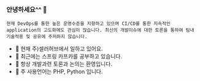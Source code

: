 ### 안녕하세요^^ 👋

`
현재 DevOps를 통한 높은 운영수준을 지향하고 있으며
CI/CD를 통한 지속적인 application의 고도화에도 관심이 많습니다. 최신의 개발이슈에 대한 토론을 통하여 팀내 기술적용 및 공유에 주저하지 않습니다.
`
- 🔭 현재 주)셀러허브에서 일하고 있어요.
- 🌱 최근에는 스프링 카프카를 공부하고 있습니다.
- 👯 항상 개발과련 토론과 논의는 환영입니다.
- 🤖 주 사용언어는 PHP, Python 입니다.


<!--
**jhjjang/jhjjang** is a ✨ _special_ ✨ repository because its `README.md` (this file) appears on your GitHub profile.

Here are some ideas to get you started:

- 🔭 I’m currently working on ...
- 🌱 I’m currently learning ...
- 👯 I’m looking to collaborate on ...
- 🤔 I’m looking for help with ...
- 💬 Ask me about ...
- 📫 How to reach me: ...
- 😄 Pronouns: ...
- ⚡ Fun fact: ...
-->

